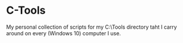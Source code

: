 # C-Tools
My personal collection of scripts for my C:\Tools directory taht I carry around on every (Windows 10) computer I use.
